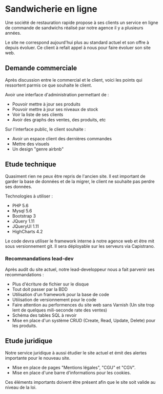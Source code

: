 # Sandwicherie en ligne

Une société de restauration rapide propose à ses clients un service en ligne de commande de sandwichs réalisé par notre agence il y a plusieurs années.

Le site ne correspond aujourd'hui plus au standard actuel et son offre à depuis évoluer. Ce client à refait appel à nous pour faire évoluer son site web.

## Demande commerciale
Après discussion entre le commercial et le client, voici les points qui ressortent parmis ce que souhaite le client.

Avoir une interface d'administration permettant de : 
* Pouvoir mettre à jour ses produits
* Pouvoir mettre à jour ses niveaux de stock
* Voir la liste de ses clients
* Avoir des graphs des ventes, des produits, etc

Sur l'interface public, le client souhaite : 
* Avoir un espace client des dernières commandes
* Mettre des visuels
* Un design "genre airbnb"

## Etude technique
Quasiment rien ne peux être repris de l'ancien site. Il est important de garder la base de données et de la migrer, le client ne souhaite pas perdre ses données.

Technologies à utiliser : 
* PHP 5.6
* Mysql 5.6
* Bootstrap 3
* JQuery 1.11
* JQueryUI 1.11
* HighCharts 4.2

Le code devra utiliser le framework interne à notre agence web et être mit sous versionnement git. Il sera déployable sur les serveurs via Capistrano.

### Recommandations lead-dev
Après audit du site actuel, notre lead-developpeur nous a fait parvenir ses recommandations : 
* Plus d'écriture de fichier sur le disque
* Tout doit passer par la BDD
* Utilisation d'un framework pour la base de code
* Utiiisation de versionnement pour le code
* Faire attention au performences du site web sans Varnish (Un site trop lent de quelques mili-seconde rate des ventes)
* Schéma des tables SQL à revoir
* Mise en place d'un système CRUD (Create, Read, Update, Delete) pour les produits.

## Etude juridique
Notre service juridique à aussi étudier le site actuel et émit des alertes importante pour le nouveau site.
* Mise en place de pages "Mentions légales", "CGU" et "CGV".
* Mise en place d'une barre d'informations pour les cookies.

Ces éléments importants doivent être présent afin que le site soit valide au niveau de la loi.